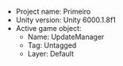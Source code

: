 <!-- UNITY CODE ASSIST INSTRUCTIONS START -->
- Project name: Primeiro
- Unity version: Unity 6000.1.8f1
- Active game object:
  - Name: UpdateManager
  - Tag: Untagged
  - Layer: Default
<!-- UNITY CODE ASSIST INSTRUCTIONS END -->